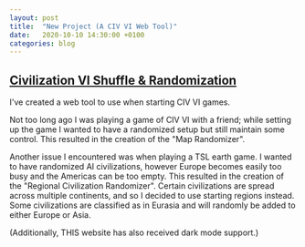 ```yaml
---
layout: post
title:  "New Project (A CIV VI Web Tool)"
date:   2020-10-10 14:30:00 +0100
categories: blog
---
```


## [Civilization VI Shuffle & Randomization](https://civvisr.moggrat.com/)

I've created a web tool to use when starting CIV VI games.

Not too long ago I was playing a game of CIV VI with a friend; while setting up the game I wanted to have a randomized setup but still maintain some control. This resulted in the creation of the "Map Randomizer".

Another issue I encountered was when playing a TSL earth game. I wanted to have randomized AI civilizations, however Europe becomes easily too busy and the Americas can be too empty. This resulted in the creation of the "Regional Civilization Randomizer". Certain civilizations are spread across multiple continents, and so I decided to use starting regions instead. Some civilizations are classified as in Eurasia and will randomly be added to either Europe or Asia.

(Additionally, THIS website has also received dark mode support.)
